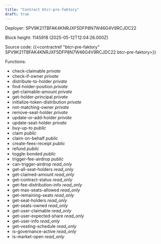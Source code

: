 ```yaml
---
title: "Contract btcr-pre-faktory"
draft: true
---
```

Deployer: SPV9K21TBFAK4KNRJXF5DFP8N7W46G4V9RCJDC22


 



Block height: 1145918 (2025-05-12T12:04:26.000Z)

Source code: {{<contractref "btcr-pre-faktory" SPV9K21TBFAK4KNRJXF5DFP8N7W46G4V9RCJDC22 btcr-pre-faktory>}}

Functions:

* check-claimable _private_
* check-if-owner _private_
* distribute-to-holder _private_
* find-holder-position _private_
* get-claimable-amount _private_
* get-holder-principal _private_
* initialize-token-distribution _private_
* not-matching-owner _private_
* remove-seat-holder _private_
* update-or-add-holder _private_
* update-seat-holder _private_
* buy-up-to _public_
* claim _public_
* claim-on-behalf _public_
* create-fees-receipt _public_
* refund _public_
* toggle-bonded _public_
* trigger-fee-airdrop _public_
* can-trigger-airdrop _read_only_
* get-all-seat-holders _read_only_
* get-claimed-amount _read_only_
* get-contract-status _read_only_
* get-fee-distribution-info _read_only_
* get-max-seats-allowed _read_only_
* get-remaining-seats _read_only_
* get-seat-holders _read_only_
* get-seats-owned _read_only_
* get-user-claimable _read_only_
* get-user-expected-share _read_only_
* get-user-info _read_only_
* get-vesting-schedule _read_only_
* is-governance-active _read_only_
* is-market-open _read_only_

